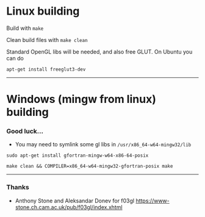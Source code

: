 # Linux building

Build with ```make```

Clean build files with ```make clean```

[](screen.png)

Standard OpenGL libs will be needed, and also free GLUT. On Ubuntu you can do

```apt-get install freeglut3-dev```

___

# Windows (mingw from linux) building

### Good luck...

- You may need to symlink some gl libs in ```/usr/x86_64-w64-mingw32/lib```

```sudo apt-get install gfortran-mingw-w64-x86-64-posix```

```make clean && COMPILER=x86_64-w64-mingw32-gfortran-posix make```

___

### Thanks

- Anthony Stone and Aleksandar Donev for f03gl https://www-stone.ch.cam.ac.uk/pub/f03gl/index.xhtml